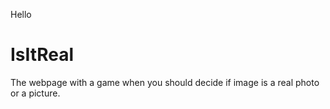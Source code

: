 Hello
# IsItReal
The webpage with a game when you should decide if image is a real photo or a picture.

